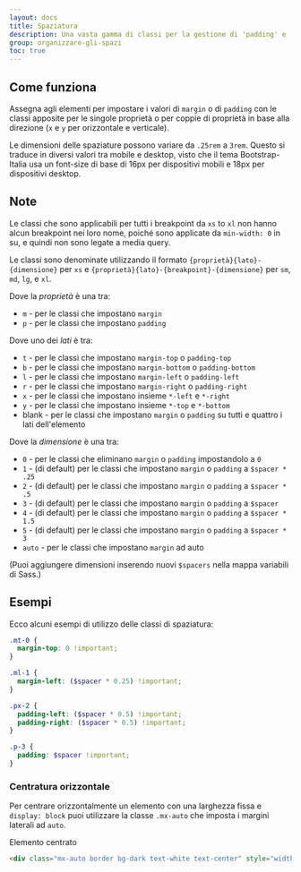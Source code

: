 ```yaml
---
layout: docs
title: Spaziatura
description: Una vasta gamma di classi per la gestione di 'padding' e 'margin' anche in ottica responsive.
group: organizzare-gli-spazi
toc: true
---
```


## Come funziona

Assegna agli elementi per impostare i valori di `margin` o di `padding` con le classi apposite per le singole proprietà o
per coppie di proprietà in base alla direzione (`x` e `y` per orizzontale e verticale).

Le dimensioni delle spaziature possono variare da `.25rem` a `3rem`. Questo si traduce in diversi valori tra mobile e
desktop, visto che il tema Bootstrap-Italia usa un font-size di base di 16px per dispositivi mobili e 18px per dispositivi
desktop.

## Note

Le classi che sono applicabili per tutti i breakpoint da `xs` to `xl` non hanno alcun breakpoint nei loro nome, poiché
sono applicate da `min-width: 0` in su, e quindi non sono legate a media query.

Le classi sono denominate utilizzando il formato `{proprietà}{lato}-{dimensione}` per `xs` e
`{proprietà}{lato}-{breakpoint}-{dimensione}` per `sm`, `md`, `lg`, e `xl`.

Dove la _proprietà_ è una tra:

- `m` - per le classi che impostano `margin`
- `p` - per le classi che impostano `padding`

Dove uno dei _lati_ è tra:

- `t` - per le classi che impostano `margin-top` o `padding-top`
- `b` - per le classi che impostano `margin-bottom` o `padding-bottom`
- `l` - per le classi che impostano `margin-left` o `padding-left`
- `r` - per le classi che impostano `margin-right` o `padding-right`
- `x` - per le classi che impostano insieme `*-left` e `*-right`
- `y` - per le classi che impostano insieme `*-top` e `*-bottom`
- blank - per le classi che impostano `margin` o `padding` su tutti e quattro i lati dell'elemento

Dove la _dimensione_ è una tra:

- `0` - per le classi che eliminano `margin` o `padding` impostandolo a `0`
- `1` - (di default) per le classi che impostano `margin` o `padding` a `$spacer * .25`
- `2` - (di default) per le classi che impostano `margin` o `padding` a `$spacer * .5`
- `3` - (di default) per le classi che impostano `margin` o `padding` a `$spacer`
- `4` - (di default) per le classi che impostano `margin` o `padding` a `$spacer * 1.5`
- `5` - (di default) per le classi che impostano `margin` o `padding` a `$spacer * 3`
- `auto` - per le classi che impostano `margin` ad auto

(Puoi aggiungere dimensioni inserendo nuovi `$spacers` nella mappa variabili di Sass.)

## Esempi

Ecco alcuni esempi di utilizzo delle classi di spaziatura:

```scss
.mt-0 {
  margin-top: 0 !important;
}

.ml-1 {
  margin-left: ($spacer * 0.25) !important;
}

.px-2 {
  padding-left: ($spacer * 0.5) !important;
  padding-right: ($spacer * 0.5) !important;
}

.p-3 {
  padding: $spacer !important;
}
```

### Centratura orizzontale

Per centrare orizzontalmente un elemento con una larghezza fissa e `display: block` puoi utilizzare la classe `.mx-auto` che imposta i margini laterali ad `auto`.

<div class="bd-example">
  <div class="mx-auto border bg-dark text-white text-center" style="width: 200px;">
    Elemento centrato
  </div>
</div>

```html
<div class="mx-auto border bg-dark text-white text-center" style="width: 200px;">Elemento centrato</div>
```
